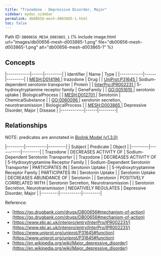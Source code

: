 ```yaml
---
title: "Trazodone - Depressive Disorder, Major"
sidebar: mydoc_sidebar
permalink: db00656-mesh-d003865-1.html
toc: false 
---
```



Path ID: `DB00656_MESH_D003865_1`
{% include image.html url="images/db00656-mesh-d003865-1.png" file="db00656-mesh-d003865-1.png" alt="db00656-mesh-d003865-1" %}

## Concepts

|------------|------|---------|
| Identifier | Name | Type    |
|------------|------|---------|
| <a href="https://identifiers.org/MESH:D014196">MESH:D014196 </a> | trazodone | Drug |
| <a href="https://identifiers.org/UniProt:P31645">UniProt:P31645 </a> | Sodium-dependent serotonin transporter | Protein |
| <a href="https://identifiers.org/InterPro:IPR002231">InterPro:IPR002231 </a> | 5-hydroxytryptamine receptor family | GeneFamily |
| <a href="https://identifiers.org/GO:0051610">GO:0051610 </a> | serotonin uptake | BiologicalProcess |
| <a href="https://identifiers.org/MESH:D012701">MESH:D012701 </a> | Serotonin | ChemicalSubstance |
| <a href="https://identifiers.org/GO:0060096">GO:0060096 </a> | serotonin secretion, neurotransmission | BiologicalProcess |
| <a href="https://identifiers.org/MESH:D003865">MESH:D003865 </a> | Depressive Disorder, Major | Disease |
|------------|------|---------|

## Relationships


NOTE: predicates are annotated in <a href="https://github.com/biolink/biolink-model/releases/tag/v1.3.0">Biolink Model (v1.3.0)</a>

|---------|-----------|---------|
| Subject | Predicate | Object  |
|---------|-----------|---------|
| Trazodone | DECREASES ACTIVITY OF | Sodium-Dependent Serotonin Transporter |
| Trazodone | DECREASES ACTIVITY OF | 5-Hydroxytryptamine Receptor Family |
| Sodium-Dependent Serotonin Transporter | PARTICIPATES IN | Serotonin Uptake |
| 5-Hydroxytryptamine Receptor Family | PARTICIPATES IN | Serotonin Uptake |
| Serotonin Uptake | DECREASES ABUNDANCE OF | Serotonin |
| Serotonin | POSITIVELY CORRELATED WITH | Serotonin Secretion, Neurotransmission |
| Serotonin Secretion, Neurotransmission | NEGATIVELY REGULATES | Depressive Disorder, Major |
|---------|-----------|---------|

Reference: 
  - [https://go.drugbank.com/drugs/DB00656#mechanism-of-action](https://go.drugbank.com/drugs/DB00656#mechanism-of-action)
  - [https://www.ebi.ac.uk/interpro/entry/InterPro/IPR002231/](https://www.ebi.ac.uk/interpro/entry/InterPro/IPR002231/)
  - [https://www.uniprot.org/uniprot/P31645#function](https://www.uniprot.org/uniprot/P31645#function)
  - [https://en.wikipedia.org/wiki/Major_depressive_disorder](https://en.wikipedia.org/wiki/Major_depressive_disorder)
